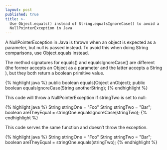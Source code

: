 ```yaml
---
layout: post
published: true
title: >-
  Use Object.equals() instead of String.equalsIgnoreCase() to avoid a
  NullPointerException in Java
---
```

A NullPointerException in Java is thrown when an object is expected as a parameter, but null is passed instead. To avoid this when doing String comparisons, use Object.equals instead.

The method signatures for equals() and equalsIgnoreCase() are different (the former accepts an Object as a parameter and the latter accepts a String ), but they both return a boolean primitive value.

{% highlight java %}
public boolean equals(Object anObject);
public boolean equalsIgnoreCase(String anotherString);
{% endhighlight %}

This code will throw a NullPointerException if stringTwo is set to null:

{% highlight java %}
String stringOne = "Foo"
String stringTwo = "Bar";
boolean areTheyEqual = stringOne.equalsIgnoreCase(stringTwo);
{% endhighlight %}

This code serves the same function and doesn’t throw the exception.

{% highlight java %}
String stringOne = "Foo"
String stringTwo = "Bar";
boolean areTheyEqual = stringOne.equals(stringTwo);
{% endhighlight %}
